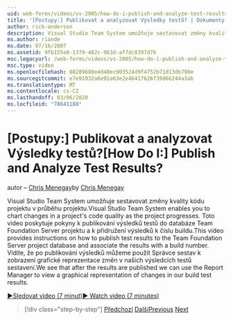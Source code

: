 ```yaml
---
uid: web-forms/videos/vs-2005/how-do-i-publish-and-analyze-test-results
title: '[Postupy:] Publikovat a analyzovat Výsledky testů? | Dokumenty Microsoft'
author: rick-anderson
description: Visual Studio Team System umožňuje sestavovat změny kvality kódu projektu v průběhu projektu. Toto video poskytuje pokyny, jak publ...
ms.author: riande
ms.date: 07/16/2007
ms.assetid: 9fb155e0-1379-482c-963d-af7dc0397d76
msc.legacyurl: /web-forms/videos/vs-2005/how-do-i-publish-and-analyze-test-results
msc.type: video
ms.openlocfilehash: 80289680e4d40ec903524d9f4752b71d13db790e
ms.sourcegitcommit: e7e91932a6e91a63e2e46417626f39d6b244a3ab
ms.translationtype: MT
ms.contentlocale: cs-CZ
ms.lasthandoff: 03/06/2020
ms.locfileid: "78641188"
---
```

# <a name="how-do-i-publish-and-analyze-test-results"></a><span data-ttu-id="c518f-105">[Postupy:] Publikovat a analyzovat Výsledky testů?</span><span class="sxs-lookup"><span data-stu-id="c518f-105">[How Do I:] Publish and Analyze Test Results?</span></span>

<span data-ttu-id="c518f-106">autor – [Chris Menegay](https://twitter.com/CMenegay)</span><span class="sxs-lookup"><span data-stu-id="c518f-106">by [Chris Menegay](https://twitter.com/CMenegay)</span></span>

<span data-ttu-id="c518f-107">Visual Studio Team System umožňuje sestavovat změny kvality kódu projektu v průběhu projektu.</span><span class="sxs-lookup"><span data-stu-id="c518f-107">Visual Studio Team System enables you to chart changes in a project's code quality as the project progresses.</span></span> <span data-ttu-id="c518f-108">Toto video poskytuje pokyny k publikování výsledků testů do databáze Team Foundation Server projektu a k přidružení výsledků k číslu buildu.</span><span class="sxs-lookup"><span data-stu-id="c518f-108">This video provides instructions on how to publish test results to the Team Foundation Server project database and associate the results with a build number.</span></span> <span data-ttu-id="c518f-109">Vidíte, že po publikování výsledků můžeme použít Správce sestav k zobrazení grafické reprezentace změn v našich výsledcích testů sestavení.</span><span class="sxs-lookup"><span data-stu-id="c518f-109">We see that after the results are published we can use the Report Manager to view a graphical representation of changes in our build test results.</span></span>

[<span data-ttu-id="c518f-110">&#9654;Sledovat video (7 minut)</span><span class="sxs-lookup"><span data-stu-id="c518f-110">&#9654; Watch video (7 minutes)</span></span>](https://channel9.msdn.com/Blogs/ASP-NET-Site-Videos/how-do-i-publish-and-analyze-test-results)

> [!div class="step-by-step"]
> <span data-ttu-id="c518f-111">[Předchozí](how-do-i-use-generic-tests.md)
> [Další](how-do-i-discover-application-changes-prior-to-deployment.md)</span><span class="sxs-lookup"><span data-stu-id="c518f-111">[Previous](how-do-i-use-generic-tests.md)
[Next](how-do-i-discover-application-changes-prior-to-deployment.md)</span></span>
